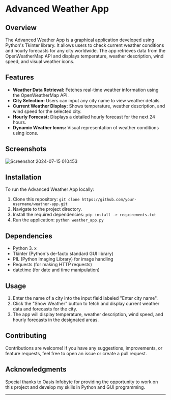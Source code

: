 # Advanced Weather App


## Overview
The Advanced Weather App is a graphical application developed using Python's Tkinter library. It allows users to check current weather conditions and hourly forecasts for any city worldwide. The app retrieves data from the OpenWeatherMap API and displays temperature, weather description, wind speed, and visual weather icons.

## Features
- **Weather Data Retrieval:** Fetches real-time weather information using the OpenWeatherMap API.
- **City Selection:** Users can input any city name to view weather details.
- **Current Weather Display:** Shows temperature, weather description, and wind speed for the selected city.
- **Hourly Forecast:** Displays a detailed hourly forecast for the next 24 hours.
- **Dynamic Weather Icons:** Visual representation of weather conditions using icons.

## Screenshots

![Screenshot 2024-07-15 010453](https://github.com/user-attachments/assets/9208a6d7-c2f9-4956-8b49-9b9ebb5bd275)


## Installation
To run the Advanced Weather App locally:
1. Clone this repository: `git clone https://github.com/your-username/weather-app.git`
2. Navigate to the project directory.
3. Install the required dependencies: `pip install -r requirements.txt`
4. Run the application: `python weather_app.py`

## Dependencies
- Python 3. x
- Tkinter (Python's de-facto standard GUI library)
- PIL (Python Imaging Library) for image handling
- Requests (for making HTTP requests)
- datetime (for date and time manipulation)

## Usage
1. Enter the name of a city into the input field labeled "Enter city name".
2. Click the "Show Weather" button to fetch and display current weather data and forecasts for the city.
3. The app will display temperature, weather description, wind speed, and hourly forecasts in the designated areas.

## Contributing
Contributions are welcome! If you have any suggestions, improvements, or feature requests, feel free to open an issue or create a pull request.

## Acknowledgments
Special thanks to Oasis Infobyte for providing the opportunity to work on this project and develop my skills in Python and GUI programming.

---

